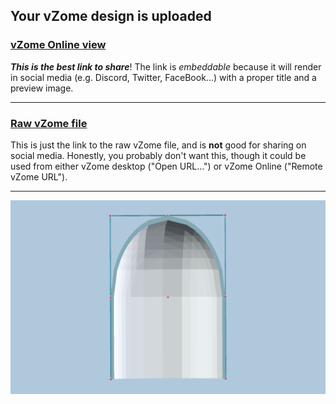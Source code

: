 ## Your vZome design is uploaded

### [vZome Online view][embed]

***This is the best link to share***!  The link is *embeddable* because it will render in social media (e.g. Discord, Twitter, FaceBook...) with a proper title and a preview image.

---

### [Raw vZome file][raw]

This is just the link to the raw vZome file, and is **not** good for
sharing on social media.
Honestly, you probably don't want this, though it could be used from either
vZome desktop ("Open URL...") or vZome Online ("Remote vZome URL").

---

![Image](<Ellipsoid-Niche-2.png>)


[embed]: <https://vzome.com/app/embed.py?url=https://raw.githubusercontent.com/John-Kostick/vzome-sharing/main/2021/07/23/08-06-57-Ellipsoid-Niche-2/Ellipsoid-Niche-2.vZome>
[raw]: <https://raw.githubusercontent.com/John-Kostick/vzome-sharing/main/2021/07/23/08-06-57-Ellipsoid-Niche-2/Ellipsoid-Niche-2.vZome>
